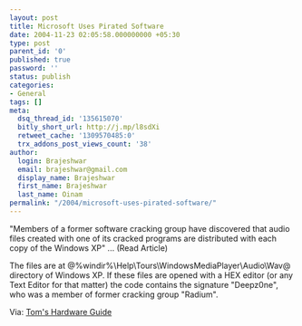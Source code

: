 ```yaml
---
layout: post
title: Microsoft Uses Pirated Software
date: 2004-11-23 02:05:58.000000000 +05:30
type: post
parent_id: '0'
published: true
password: ''
status: publish
categories:
- General
tags: []
meta:
  dsq_thread_id: '135615070'
  bitly_short_url: http://j.mp/l8sdXi
  retweet_cache: '1309570485:0'
  trx_addons_post_views_count: '38'
author:
  login: Brajeshwar
  email: brajeshwar@gmail.com
  display_name: Brajeshwar
  first_name: Brajeshwar
  last_name: Oinam
permalink: "/2004/microsoft-uses-pirated-software/"
---
```

<p>"Members of a former software cracking group have discovered that audio files created with one of its cracked programs are distributed with each copy of the Windows XP" ... (Read Article)</p>
<p>The files are at @%windir%\Help\Tours\WindowsMediaPlayer\Audio\Wav@ directory of Windows XP. If these files are opened with a HEX editor (or any Text Editor for that matter) the code contains the signature "Deepz0ne", who was a member of former cracking group "Radium".</p>
<p>Via: <a href="http://www.tomshardware.com/" title="Tom's Hardware Guide">Tom's Hardware Guide</a></p>
